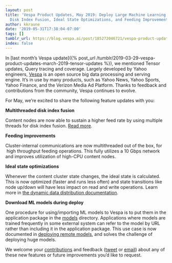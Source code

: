 ```yaml
---
layout: post
title: 'Vespa Product Updates, May 2019: Deploy Large Machine Learning Models, Multithreaded
  Disk Index Fusion, Ideal State Optimizations, and Feeding Improvements'
author: kkraune
date: '2019-05-31T17:38:04-07:00'
tags: []
tumblr_url: https://blog.vespa.ai/post/185272046721/vespa-product-updates-may-2019-deploy-large
index: false
---
```

In [last month’s Vespa update]({% post_url /tumblr/2019-03-29-vespa-product-updates-march-2019-tensor-updates %}), we mentioned Tensor updates, Query tracing and coverage. Largely developed by Yahoo engineers, [Vespa](https://github.com/vespa-engine/vespa) is an open source big data processing and serving engine. It’s in use by many products, such as Yahoo News, Yahoo Sports, Yahoo Finance, and the Verizon Media Ad Platform. Thanks to feedback and contributions from the community, Vespa continues to evolve.

For May, we’re excited to share the following feature updates with you:

**Multithreaded disk index fusion**

Content nodes are now able to sustain a higher feed rate by using multiple threads for disk index fusion. [Read more](https://docs.vespa.ai/documentation/proton.html#disk-index-fusion).

**Feeding improvements**

Cluster-internal communications are now multithreaded out of the box, for &nbsp;high throughput feeding operations. This fully utilizes a 10 Gbps network and improves utilization of high-CPU content nodes.

**Ideal state optimizations**

Whenever the content cluster state changes, the ideal state is calculated. This is now optimized (faster and runs less often) and state transitions like node up/down will have less impact on read and write operations. Learn more in [the dynamic data distribution documentation](https://docs.vespa.ai/documentation/elastic-vespa.html).

**Download ML models during deploy**

One procedure for using/importing ML models to Vespa is to put them in the application package in the [models](https://docs.vespa.ai/documentation/reference/application-packages-reference.html) directory. Applications where models are trained frequently in some external system can refer to the model by URL rather than including it in the application package. This use case is now documented in [deploying remote models](https://docs.vespa.ai/documentation/cloudconfig/application-packages.html#deploying-remote-models), and solves the challenge of deploying huge models.

We welcome your [contributions](https://github.com/vespa-engine/vespa/blob/master/CONTRIBUTING.md) and feedback ([tweet](https://twitter.com/vespaengine) or [email](mailto:info@vespa.ai)) about any of these new features or future improvements you’d like to request.

